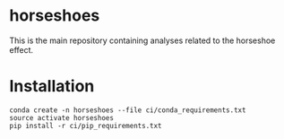# horseshoes

This is the main repository containing analyses related to the horseshoe effect.

# Installation
```
conda create -n horseshoes --file ci/conda_requirements.txt 
source activate horseshoes
pip install -r ci/pip_requirements.txt 
```

